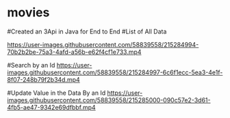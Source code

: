 # movies

#Created an 3Api in Java for End to End 
#List  of All Data 

https://user-images.githubusercontent.com/58839558/215284994-70b2b2be-75a3-4afd-a56b-e62f4cf1e733.mp4


#Search by an Id
https://user-images.githubusercontent.com/58839558/215284997-6c6f1ecc-5ea3-4e1f-8f07-248b79f2b34d.mp4


#Update Value in the Data By an Id 
https://user-images.githubusercontent.com/58839558/215285000-090c57e2-3d61-4fb5-ae47-9342e69dfbbf.mp4

